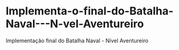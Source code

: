 # Implementa-o-final-do-Batalha-Naval---N-vel-Aventureiro
Implementação final do Batalha Naval - Nível Aventureiro
